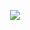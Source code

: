 <p align="center">
  <img src="https://github-readme-stats.vercel.app/api?username=Jumpeee&theme=codeSTACKr&show_icons=true&count_private=true&include_all_commits=true" />
</p>
